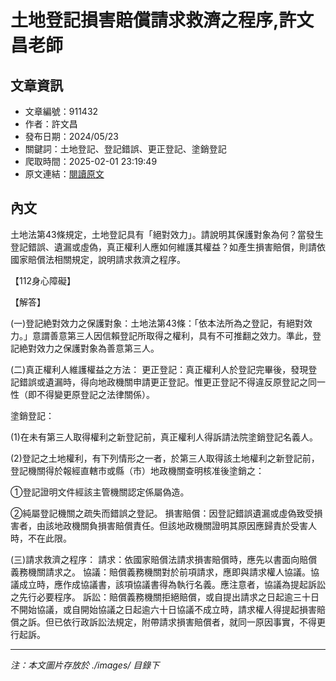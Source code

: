 # 土地登記損害賠償請求救濟之程序,許文昌老師

## 文章資訊
- 文章編號：911432
- 作者：許文昌
- 發布日期：2024/05/23
- 關鍵詞：土地登記、登記錯誤、更正登記、塗銷登記
- 爬取時間：2025-02-01 23:19:49
- 原文連結：[閱讀原文](https://real-estate.get.com.tw/Columns/detail.aspx?no=911432)

## 內文


土地法第43條規定，土地登記具有「絕對效力」。請說明其保護對象為何？當發生登記錯誤、遺漏或虛偽，真正權利人應如何維護其權益？如產生損害賠償，則請依國家賠償法相關規定，說明請求救濟之程序。


【112身心障礙】


【解答】


(一)登記絶對效力之保護對象：土地法第43條：「依本法所為之登記，有絕對效力。」意謂善意第三人因信賴登記所取得之權利，具有不可推翻之效力。準此，登記絶對效力之保護對象為善意第三人。


(二)真正權利人維護權益之方法：
更正登記：真正權利人於登記完畢後，發現登記錯誤或遺漏時，得向地政機關申請更正登記。惟更正登記不得違反原登記之同一性（即不得變更原登記之法律關係）。


塗銷登記：


(1)在未有第三人取得權利之新登記前，真正權利人得訴請法院塗銷登記名義人。


(2)登記之土地權利，有下列情形之一者，於第三人取得該土地權利之新登記前，登記機關得於報經直轄市或縣（市）地政機關查明核准後塗銷之：


①登記證明文件經該主管機關認定係屬偽造。


②純屬登記機關之疏失而錯誤之登記。
損害賠償：因登記錯誤遺漏或虛偽致受損害者，由該地政機關負損害賠償責任。但該地政機關證明其原因應歸責於受害人時，不在此限。


(三)請求救濟之程序：
請求：依國家賠償法請求損害賠償時，應先以書面向賠償義務機關請求之。
協議：賠償義務機關對於前項請求，應即與請求權人協議。協議成立時，應作成協議書，該項協議書得為執行名義。應注意者，協議為提起訴訟之先行必要程序。
訴訟：賠償義務機關拒絕賠償，或自提出請求之日起逾三十日不開始協議，或自開始協議之日起逾六十日協議不成立時，請求權人得提起損害賠償之訴。但已依行政訴訟法規定，附帶請求損害賠償者，就同一原因事實，不得更行起訴。

---
*注：本文圖片存放於 ./images/ 目錄下*

